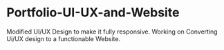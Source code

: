 # Portfolio-UI-UX-and-Website
 Modified UI/UX Design  to make it fully responsive. Working on Converting Ui/UX design to a functionable Website.
